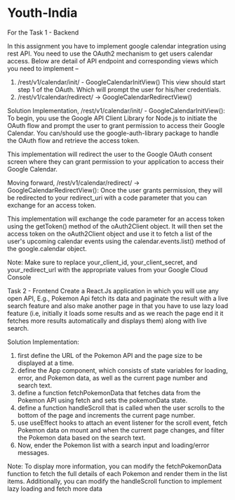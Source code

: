 # Youth-India
For the Task 1 - Backend

In this assignment you have to implement google calendar integration using rest API. You need to
use the OAuth2 mechanism to get users calendar access. Below are detail of API endpoint and
corresponding views which you need to implement –
1) /rest/v1/calendar/init/ - GoogleCalendarInitView()
This view should start step 1 of the OAuth. Which will prompt the user for his/her credentials.
2) /rest/v1/calendar/redirect/ -> GoogleCalendarRedirectView()

Solution Implementation,
/rest/v1/calendar/init/ - GoogleCalendarInitView():
To begin,  you use the Google API Client Library for Node.js to initiate the OAuth flow and prompt the user to grant permission to access their Google Calendar. 
You can/should use the google-auth-library package to handle the OAuth flow and retrieve the access token. 

This implementation will redirect the user to the Google OAuth consent screen where they can grant permission to your application to access their Google Calendar.

Moving forward, /rest/v1/calendar/redirect/ -> GoogleCalendarRedirectView():
Once the user grants permission, they will be redirected to your redirect_uri with a code parameter that you can exchange for an access token.

This implementation will exchange the code parameter for an access token using the getToken() method of the oAuth2Client object. It will then set the access token on the oAuth2Client object and use it to fetch a list of the user's upcoming calendar events using the calendar.events.list() method of the google.calendar object.

Note: Make sure to replace your_client_id, your_client_secret, and your_redirect_url with the appropriate values from your Google Cloud Console


Task 2 - Frontend 
Create a React.Js application in which you will use any open API, E.g., Pokemon Api fetch its
data and paginate the result with a live search feature and also make another page in that
you have to use lazy load feature (i.e, initially it loads some results and as we reach the page
end it it fetches more results automatically and displays them) along with live search.

Solution Implementation:

1. first define the URL of the Pokemon API and the page size to be displayed at a time. 
2. define the App component, which consists of state variables for loading, error, and Pokemon data, as well as the current page number and search text.
3. define a function fetchPokemonData that fetches data from the Pokemon API using fetch and sets the pokemonData state.
4. define a function handleScroll that is called when the user scrolls to the bottom of the page and increments the current page number.
5. use useEffect hooks to attach an event listener for the scroll event, fetch Pokemon data on mount and when the current page changes, and filter the Pokemon data based on the search text. 
6. Now, ender the Pokemon list with a search input and loading/error messages.
  
  
Note: To display more information, you can modify the fetchPokemonData function to fetch the full details of each Pokemon and render them in the list items. Additionally, you can modify the handleScroll function to implement lazy loading and fetch more data
